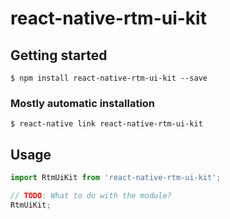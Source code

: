 # react-native-rtm-ui-kit

## Getting started

`$ npm install react-native-rtm-ui-kit --save`

### Mostly automatic installation

`$ react-native link react-native-rtm-ui-kit`

## Usage
```javascript
import RtmUiKit from 'react-native-rtm-ui-kit';

// TODO: What to do with the module?
RtmUiKit;
```
